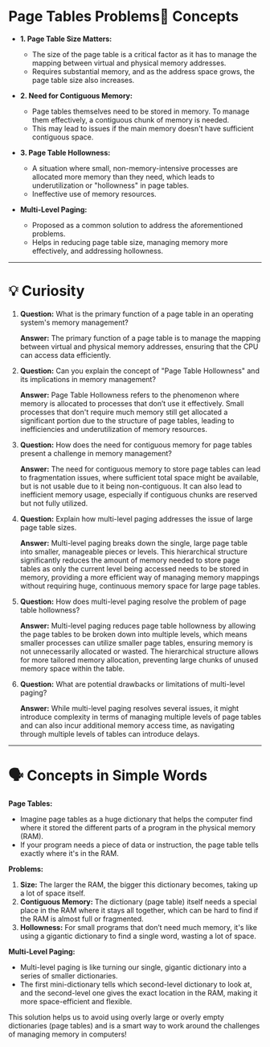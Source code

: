 # Page Tables Problems📘 Concepts

- **1. Page Table Size Matters:**
    - The size of the page table is a critical factor as it has to manage the mapping between virtual and physical memory addresses.
    - Requires substantial memory, and as the address space grows, the page table size also increases.
    
- **2. Need for Contiguous Memory:**
    - Page tables themselves need to be stored in memory. To manage them effectively, a contiguous chunk of memory is needed.
    - This may lead to issues if the main memory doesn't have sufficient contiguous space.
    
- **3. Page Table Hollowness:**
    - A situation where small, non-memory-intensive processes are allocated more memory than they need, which leads to underutilization or "hollowness" in page tables.
    - Ineffective use of memory resources.

- **Multi-Level Paging:**
    - Proposed as a common solution to address the aforementioned problems.
    - Helps in reducing page table size, managing memory more effectively, and addressing hollowness.

---

# 💡 Curiosity 

1. **Question:** What is the primary function of a page table in an operating system's memory management?
   
   **Answer:** The primary function of a page table is to manage the mapping between virtual and physical memory addresses, ensuring that the CPU can access data efficiently.

2. **Question:** Can you explain the concept of "Page Table Hollowness" and its implications in memory management?

   **Answer:** Page Table Hollowness refers to the phenomenon where memory is allocated to processes that don’t use it effectively. Small processes that don't require much memory still get allocated a significant portion due to the structure of page tables, leading to inefficiencies and underutilization of memory resources.

3. **Question:** How does the need for contiguous memory for page tables present a challenge in memory management?

   **Answer:** The need for contiguous memory to store page tables can lead to fragmentation issues, where sufficient total space might be available, but is not usable due to it being non-contiguous. It can also lead to inefficient memory usage, especially if contiguous chunks are reserved but not fully utilized.

4. **Question:** Explain how multi-level paging addresses the issue of large page table sizes.

   **Answer:** Multi-level paging breaks down the single, large page table into smaller, manageable pieces or levels. This hierarchical structure significantly reduces the amount of memory needed to store page tables as only the current level being accessed needs to be stored in memory, providing a more efficient way of managing memory mappings without requiring huge, continuous memory space for large page tables.

5. **Question:** How does multi-level paging resolve the problem of page table hollowness?

   **Answer:** Multi-level paging reduces page table hollowness by allowing the page tables to be broken down into multiple levels, which means smaller processes can utilize smaller page tables, ensuring memory is not unnecessarily allocated or wasted. The hierarchical structure allows for more tailored memory allocation, preventing large chunks of unused memory space within the table.

6. **Question:** What are potential drawbacks or limitations of multi-level paging?

   **Answer:** While multi-level paging resolves several issues, it might introduce complexity in terms of managing multiple levels of page tables and can also incur additional memory access time, as navigating through multiple levels of tables can introduce delays.

---

# 🗣 Concepts in Simple Words 

**Page Tables:**
- Imagine page tables as a huge dictionary that helps the computer find where it stored the different parts of a program in the physical memory (RAM).
- If your program needs a piece of data or instruction, the page table tells exactly where it's in the RAM.

**Problems:**
1. **Size:** The larger the RAM, the bigger this dictionary becomes, taking up a lot of space itself.
2. **Contiguous Memory:** The dictionary (page table) itself needs a special place in the RAM where it stays all together, which can be hard to find if the RAM is almost full or fragmented.
3. **Hollowness:** For small programs that don’t need much memory, it's like using a gigantic dictionary to find a single word, wasting a lot of space.

**Multi-Level Paging:**
- Multi-level paging is like turning our single, gigantic dictionary into a series of smaller dictionaries. 
- The first mini-dictionary tells which second-level dictionary to look at, and the second-level one gives the exact location in the RAM, making it more space-efficient and flexible.

This solution helps us to avoid using overly large or overly empty dictionaries (page tables) and is a smart way to work around the challenges of managing memory in computers!